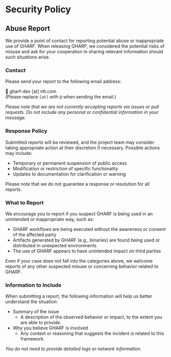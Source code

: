 # Security Policy

## Abuse Report
We provide a point of contact for reporting potential abuse or inappropriate use of GHARF.
When releasing GHARF, we considered the potential risks of misuse and ask for your cooperation in sharing relevant information should such situations arise.

### Contact
Please send your report to the following email address:

📧 gharf-dev [at] ntt.com  
(Please replace `[at]` with `@` when sending the email.)

*Please note that we are not currently accepting reports via issues or pull requests.*
*Do not include any personal or confidential information in your message.*

### Response Policy
Submitted reports will be reviewed, and the project team may consider taking appropriate action at their discretion if necessary. Possible actions may include:
- Temporary or permanent suspension of public access
- Modification or restriction of specific functionality
- Updates to documentation for clarification or warning

Please note that we do not guarantee a response or resolution for all reports.

### What to Report
We encourage you to report if you suspect GHARF is being used in an unintended or inappropriate way, such as:

- GHARF workflows are being executed without the awareness or consent of the affected party
- Artifacts generated by GHARF (e.g., binaries) are found being used or distributed in unexpected environments
- The use of GHARF appears to have unintended impact on third parties

Even if your case does not fall into the categories above, we welcome reports of any other suspected misuse or concerning behavior related to GHARF.

### Information to Include
When submitting a report, the following information will help us better understand the situation:
- Summary of the issue
  - A description of the observed behavior or impact, to the extent you are able to provide.
- Why you believe GHARF is involved
  - Any context or reasoning that suggests the incident is related to this framework.

*You do not need to provide detailed logs or network information.*
